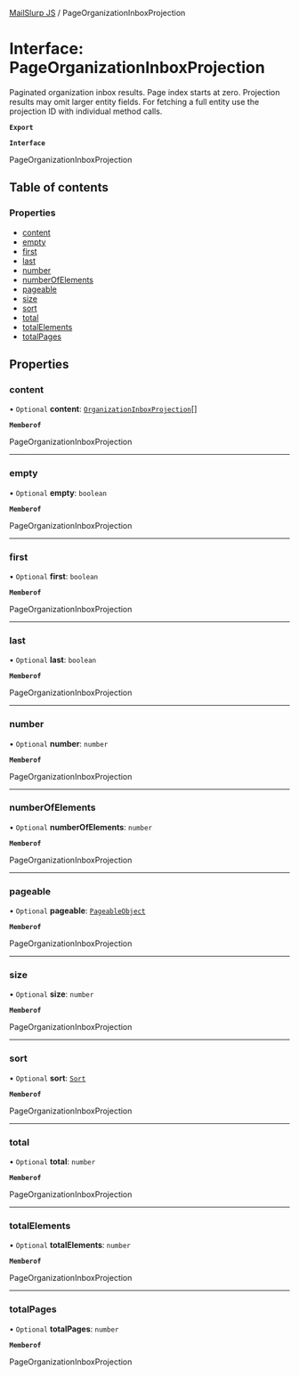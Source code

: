 [MailSlurp JS](../README.md) / PageOrganizationInboxProjection

# Interface: PageOrganizationInboxProjection

Paginated organization inbox results. Page index starts at zero. Projection results may omit larger entity fields. For fetching a full entity use the projection ID with individual method calls.

**`Export`**

**`Interface`**

PageOrganizationInboxProjection

## Table of contents

### Properties

- [content](PageOrganizationInboxProjection.md#content)
- [empty](PageOrganizationInboxProjection.md#empty)
- [first](PageOrganizationInboxProjection.md#first)
- [last](PageOrganizationInboxProjection.md#last)
- [number](PageOrganizationInboxProjection.md#number)
- [numberOfElements](PageOrganizationInboxProjection.md#numberofelements)
- [pageable](PageOrganizationInboxProjection.md#pageable)
- [size](PageOrganizationInboxProjection.md#size)
- [sort](PageOrganizationInboxProjection.md#sort)
- [total](PageOrganizationInboxProjection.md#total)
- [totalElements](PageOrganizationInboxProjection.md#totalelements)
- [totalPages](PageOrganizationInboxProjection.md#totalpages)

## Properties

### content

• `Optional` **content**: [`OrganizationInboxProjection`](OrganizationInboxProjection.md)[]

**`Memberof`**

PageOrganizationInboxProjection

___

### empty

• `Optional` **empty**: `boolean`

**`Memberof`**

PageOrganizationInboxProjection

___

### first

• `Optional` **first**: `boolean`

**`Memberof`**

PageOrganizationInboxProjection

___

### last

• `Optional` **last**: `boolean`

**`Memberof`**

PageOrganizationInboxProjection

___

### number

• `Optional` **number**: `number`

**`Memberof`**

PageOrganizationInboxProjection

___

### numberOfElements

• `Optional` **numberOfElements**: `number`

**`Memberof`**

PageOrganizationInboxProjection

___

### pageable

• `Optional` **pageable**: [`PageableObject`](PageableObject.md)

**`Memberof`**

PageOrganizationInboxProjection

___

### size

• `Optional` **size**: `number`

**`Memberof`**

PageOrganizationInboxProjection

___

### sort

• `Optional` **sort**: [`Sort`](Sort.md)

**`Memberof`**

PageOrganizationInboxProjection

___

### total

• `Optional` **total**: `number`

**`Memberof`**

PageOrganizationInboxProjection

___

### totalElements

• `Optional` **totalElements**: `number`

**`Memberof`**

PageOrganizationInboxProjection

___

### totalPages

• `Optional` **totalPages**: `number`

**`Memberof`**

PageOrganizationInboxProjection
